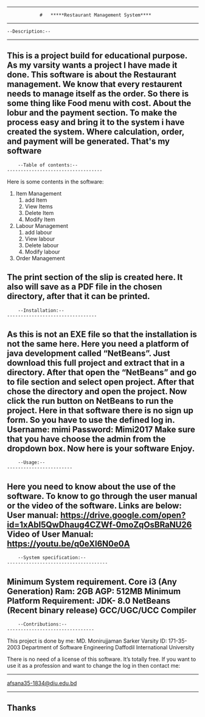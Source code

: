 ------------------------------------------------------------------------------------------------
				#	*****Restaurant Management System****
------------------------------------------------------------------------------------------------	
	--Description:--
--------------------------------------------------------------------------------------------------
 This is a project build for educational purpose. As my varsity wants a project I have made it done. 
This software is about the Restaurant management. We know that every restaurent needs to manage itself as the order. So there is some thing like Food menu with cost. About the lobur and the payment section.
To make the process easy and bring it to the system i have created the system. Where calculation, order, and payment will be generated. 
That's my software
-----------------------------------------------------------------------------------------------------------------------------------------------------------

		--Table of contents:--
	-----------------------------------
Here is some contents in the software:
1. Item Management 
	1.  add Item
	2. View Items
	3. Delete Item
	4. Modify Item
2. Labour Management
	1.  add labour
	2. View labour
	3. Delete labour
	4. Modify labour
3. Order Management

The print section of the slip is created here. It also will save as a PDF file in the chosen directory, after that it can be printed. 
------------------------------------------------------------------------------------------------------------------------------------

		--Installation:-- 
	---------------------------------
 As this is not an EXE file so that the installation is not the same here. Here you need a platform of java development called “NetBeans”. Just download this full project and extract that in a directory.
After that open the “NetBeans” and go to file section and select open project. After that chose the directory and open the project. Now click the run button on NetBeans to run the project. 
Here in that software there is no sign up form. So you have to use the defined log in. 
Username: mimi
Password: Mimi2017
Make sure that you have choose the admin from the dropdown box. 
Now here is your software Enjoy.
------------------------------------------------------------------------------------------------------------------------------------------

		--Usage:-- 
	------------------------
Here you need to know about the use of the software. To know to go through the user manual or the video of the software. Links are below: 
User manual: https://drive.google.com/open?id=1xAbI5QwDhaug4CZWf-0moZqOsBRaNU26
Video of User Manual: https://youtu.be/q0eXl6N0e0A
----------------------------------------------------------------------------------------------------------------------------------------------------

		--System specification:-- 
	-------------------------------------
Minimum System requirement. 
Core i3 (Any Generation)
Ram: 2GB
AGP: 512MB
Minimum Platform Requirement: 
JDK- 8.0
NetBeans (Recent binary release)
GCC/UGC/UCC Compiler
-------------------------------------

		--Contributions:--  
	--------------------------------
This project is done by me:
MD. Monirujjaman Sarker
Varsity ID: 171-35-2003
Department of Software Engineering
Daffodil International University

There is no need of a license of this software. It’s totally free. If you want to use it as a profession and want to change the log in then contact me:
******************************* 
afsana35-1834@diu.edu.bd
*******************************

Thanks
-----------
